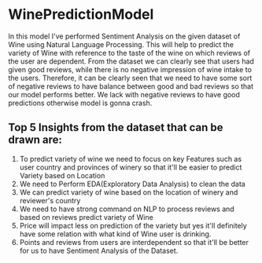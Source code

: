 # WinePredictionModel
In this model I've performed Sentiment Analysis on the given dataset of Wine using Natural Language Processing. This will help to predict the variety of Wine with reference to the taste of the wine on which reviews of the user are dependent. From the dataset we can clearly see that users had given good reviews, while there is no negative impression of wine intake to the users. Therefore, it can be clearly seen that we need to have some sort of negative reviews to have balance between good and bad reviews so that our model performs better. We lack with negative reviews to have good predictions otherwise model is gonna crash.
## Top 5 Insights from the dataset that can be drawn are:
1. To predict variety of wine we need to focus on key Features such as user country and provinces of winery so that it'll be easier to predict Variety based on Location
2. We need to Perform EDA(Exploratory Data Analysis) to clean the data
3. We can predict variety of wine based on the location of winery and reviewer's country
4. We need to have strong command on NLP to process reviews and based on reviews predict variety of Wine
5. Price will impact less on prediction of the variety but yes it'll definitely have some relation with what kind of Wine user is drinking.
6. Points and reviews from users are interdependent so that it'll be better for us to have Sentiment Analysis of the Dataset.
